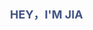 <!--
 * @Descripttion: 
 * @version: 
 * @Author: jiaweiwei
 * @Date: 2020-10-22 15:37:56
-->
<div class="title" style="width: 100%;">
  <div class="bg" style="width: 100%;padding: 37.5% 0;position: relative;background-image: url(./images/programmer.gif);background-size: 100%;">
    <div class="info" style="position: absolute;right: 12px;top: 33%;font-size: 18px;color: #425384;font-weight: bold;">HEY，I'M JIA</div>
  </div>
</div>

